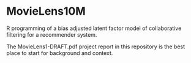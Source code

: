 # MovieLens10M
R programming of a bias adjusted latent factor model of collaborative filtering for a recommender system.

The MovieLens1-DRAFT.pdf project report in this repository is the best place to start for background and context.
